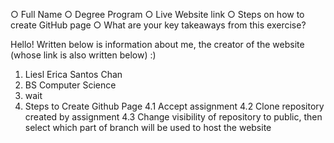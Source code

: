 ○ Full Name
○ Degree Program
○ Live Website link
○ Steps on how to create GitHub page
○ What are your key takeaways from this exercise?

Hello! Written below is information about me, the creator of the website (whose link is also written below) :)

1. Liesl Erica Santos Chan
2. BS Computer Science
3. wait
4. Steps to Create Github Page
	4.1 Accept assignment
	4.2 Clone repository created by assignment
	4.3 Change visibility of repository to public, then select which part of branch will be used to host the website
	
	 
